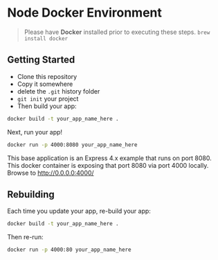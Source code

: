 # Node Docker Environment

> Please have **Docker** installed prior to executing these steps. `brew install docker`

## Getting Started

- Clone this repository
- Copy it somewhere
- delete the `.git` history folder
- `git init` your project
- Then build your app:

```bash
docker build -t your_app_name_here .
```

Next, run your app!

```bash
docker run -p 4000:8080 your_app_name_here
```

This base application is an Express 4.x example that runs on port 8080. This docker container is exposing that port 8080 via port 4000 locally. Browse to http://0.0.0.0:4000/

## Rebuilding

Each time you update your app, re-build your app:

```bash
docker build -t your_app_name_here .
```

Then re-run:

```bash
docker run -p 4000:80 your_app_name_here
```